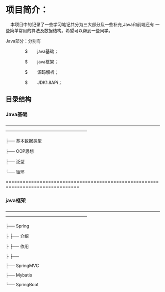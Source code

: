 # 项目简介：
<p>&nbsp;&nbsp;&nbsp;&nbsp;本项目中的记录了一些学习笔记共分为三大部分及一些补充,Java和前端还有 一些简单常用的算法及数据结构。希望可以帮到一些同学。
</p>
<p>
Java部分：分别有
</p>
<p>&nbsp;&nbsp;&nbsp;&nbsp;&nbsp;&nbsp;&nbsp;&nbsp;&nbsp;&nbsp;&nbsp;&nbsp;&nbsp;&nbsp;&nbsp;&nbsp;$&nbsp;&nbsp;&nbsp;&nbsp;&nbsp;&nbsp;&nbsp;&nbsp;java基础；</p>
<p>&nbsp;&nbsp;&nbsp;&nbsp;&nbsp;&nbsp;&nbsp;&nbsp;&nbsp;&nbsp;&nbsp;&nbsp;&nbsp;&nbsp;&nbsp;&nbsp;$&nbsp;&nbsp;&nbsp;&nbsp;&nbsp;&nbsp;&nbsp;&nbsp;java框架；</p>
<p>&nbsp;&nbsp;&nbsp;&nbsp;&nbsp;&nbsp;&nbsp;&nbsp;&nbsp;&nbsp;&nbsp;&nbsp;&nbsp;&nbsp;&nbsp;&nbsp;$&nbsp;&nbsp;&nbsp;&nbsp;&nbsp;&nbsp;&nbsp;&nbsp;源码解析；</p>
<p>&nbsp;&nbsp;&nbsp;&nbsp;&nbsp;&nbsp;&nbsp;&nbsp;&nbsp;&nbsp;&nbsp;&nbsp;&nbsp;&nbsp;&nbsp;&nbsp;$&nbsp;&nbsp;&nbsp;&nbsp;&nbsp;&nbsp;&nbsp;&nbsp;JDK1.8APi；</p>

## 目录结构

### Java基础
<p>———————————————————————————————————————————————————————</p>
<p>├── 基本数据类型</p>
<p>├── OOP思想</p>
<p>├── 泛型</p>
<p>└── 循环</p>
<p>================================================================================</p>

### java框架
<p>———————————————————————————————————————————————————————</p>
<p>├── Spring</p>
<p>├    ├── 介绍</p>
<p>├    ├── 作用</p>
<p>├    ├── </p>
<p>├── SpringMVC</p>
<p>├── Mybatis</p>
<p>└── SpringBoot</p>

